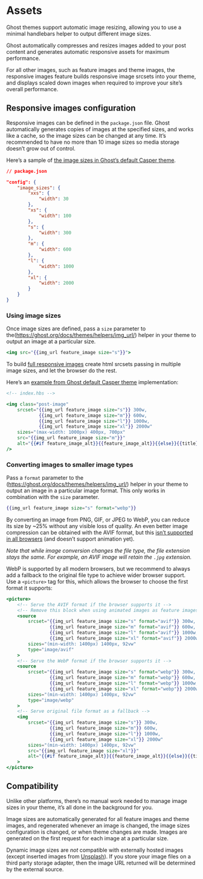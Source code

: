 # Assets

Ghost themes support automatic image resizing, allowing you to use a minimal handlebars helper to output different image sizes.

Ghost automatically compresses and resizes images added to your post content and generates automatic responsive assets for maximum performance.

For all other images, such as feature images and theme images, the responsive images feature builds responsive image srcsets into your theme, and displays scaled down images when required to improve your site’s overall performance.

## Responsive images configuration

Responsive images can be defined in the `package.json` file. Ghost automatically generates copies of images at the specified sizes, and works like a cache, so the image sizes can be changed at any time. It’s recommended to have no more than 10 image sizes so media storage doesn’t grow out of control.

Here’s a sample of [the image sizes in Ghost’s default Casper theme](https://github.com/TryGhost/Casper/blob/main/package.json).

```json
// package.json

"config": {
    "image_sizes": {
        "xxs": {
            "width": 30
        },
        "xs": {
            "width": 100
        },
        "s": {
            "width": 300
        },
        "m": {
            "width": 600
        },
        "l": {
            "width": 1000
        },
        "xl": {
            "width": 2000
        }
    }
}
```

### Using image sizes

Once image sizes are defined, pass a `size` parameter to the(https://ghost.org/docs/themes/helpers/img_url/) helper in your theme to output an image at a particular size.

```handlebars
<img src="{{img_url feature_image size="s"}}">
```

To build [full responsive images](https://medium.freecodecamp.org/a-guide-to-responsive-images-with-ready-to-use-templates-c400bd65c433) create html srcsets passing in multiple image sizes, and let the browser do the rest.

Here’s an [example from Ghost default Casper theme](https://github.com/TryGhost/Casper/blob/main/partials/post-card.hbs) implementation:

```handlebars
<!-- index.hbs -->

<img class="post-image"
    srcset="{{img_url feature_image size="s"}} 300w,
            {{img_url feature_image size="m"}} 600w,
            {{img_url feature_image size="l"}} 1000w,
            {{img_url feature_image size="xl"}} 2000w"
    sizes="(max-width: 1000px) 400px, 700px"
    src="{{img_url feature_image size="m"}}"
    alt="{{#if feature_image_alt}}{{feature_image_alt}}{{else}}{{title}}{{/if}}"
/>
```

### Converting images to smaller image types

Pass a `format` parameter to the (https://ghost.org/docs/themes/helpers/img_url/) helper in your theme to output an image in a particular image format. This only works in combination with the `size` parameter.

```handlebars
{{img_url feature_image size="s" format="webp"}}
```

By converting an image from PNG, GIF, or JPEG to WebP, you can reduce its size by \~25% without any visible loss of quality. An even better image compression can be obtained with the AVIF format, but this [isn’t supported in all browsers](https://caniuse.com/avif) (and doesn’t support animation yet).

*Note that while image conversion changes the file type, the file extension stays the same. For example, an AVIF image will retain the `.jpg` extension.*

WebP is supported by all modern browsers, but we recommend to always add a fallback to the original file type to achieve wider browser support. Use a `<picture>` tag for this, which allows the browser to choose the first format it supports:

```handlebars
<picture>
    <!-- Serve the AVIF format if the browser supports it -->
    <!-- Remove this block when using animated images as feature images -->
    <source 
        srcset="{{img_url feature_image size="s" format="avif"}} 300w,
                {{img_url feature_image size="m" format="avif"}} 600w,
                {{img_url feature_image size="l" format="avif"}} 1000w,
                {{img_url feature_image size="xl" format="avif"}} 2000w"
        sizes="(min-width: 1400px) 1400px, 92vw" 
        type="image/avif"
    >
    <!-- Serve the WebP format if the browser supports it -->
    <source 
        srcset="{{img_url feature_image size="s" format="webp"}} 300w,
                {{img_url feature_image size="m" format="webp"}} 600w,
                {{img_url feature_image size="l" format="webp"}} 1000w,
                {{img_url feature_image size="xl" format="webp"}} 2000w"
        sizes="(min-width: 1400px) 1400px, 92vw" 
        type="image/webp"
    >
    <!-- Serve original file format as a fallback -->
    <img
        srcset="{{img_url feature_image size="s"}} 300w,
                {{img_url feature_image size="m"}} 600w,
                {{img_url feature_image size="l"}} 1000w,
                {{img_url feature_image size="xl"}} 2000w"
        sizes="(min-width: 1400px) 1400px, 92vw"
        src="{{img_url feature_image size="xl"}}"
        alt="{{#if feature_image_alt}}{{feature_image_alt}}{{else}}{{title}}{{/if}}"
    >
</picture>
```

## Compatibility

Unlike other platforms, there’s no manual work needed to manage image sizes in your theme, it’s all done in the background for you.

Image sizes are automatically generated for all feature images and theme images, and regenerated whenever an image is changed, the image sizes configuration is changed, or when theme changes are made. Images are generated on the first request for each image at a particular size.

Dynamic image sizes are *not* compatible with externally hosted images (except inserted images from [Unsplash](https://ghost.org/integrations/unsplash/)). If you store your image files on a third party storage adapter, then the image URL returned will be determined by the external source.

